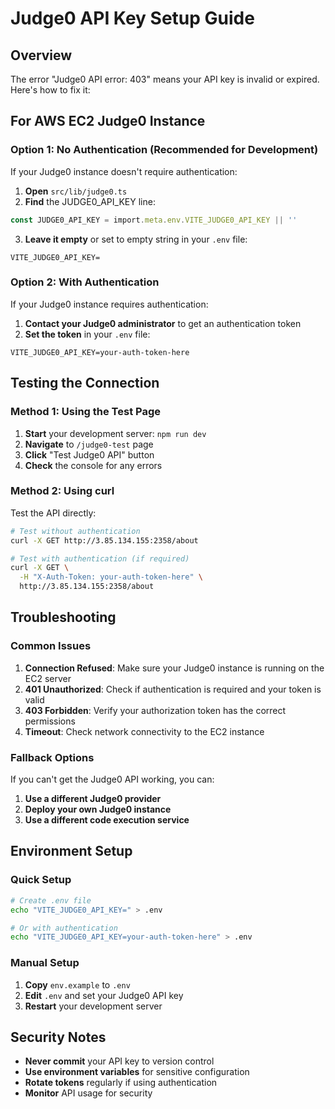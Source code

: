 # Judge0 API Key Setup Guide

## Overview
The error "Judge0 API error: 403" means your API key is invalid or expired. Here's how to fix it:

## For AWS EC2 Judge0 Instance

### Option 1: No Authentication (Recommended for Development)
If your Judge0 instance doesn't require authentication:

1. **Open** `src/lib/judge0.ts`
2. **Find** the JUDGE0_API_KEY line:
```typescript
const JUDGE0_API_KEY = import.meta.env.VITE_JUDGE0_API_KEY || ''
```
3. **Leave it empty** or set to empty string in your `.env` file:
```env
VITE_JUDGE0_API_KEY=
```

### Option 2: With Authentication
If your Judge0 instance requires authentication:

1. **Contact your Judge0 administrator** to get an authentication token
2. **Set the token** in your `.env` file:
```env
VITE_JUDGE0_API_KEY=your-auth-token-here
```

## Testing the Connection

### Method 1: Using the Test Page
1. **Start** your development server: `npm run dev`
2. **Navigate** to `/judge0-test` page
3. **Click** "Test Judge0 API" button
4. **Check** the console for any errors

### Method 2: Using curl
Test the API directly:
```bash
# Test without authentication
curl -X GET http://3.85.134.155:2358/about

# Test with authentication (if required)
curl -X GET \
  -H "X-Auth-Token: your-auth-token-here" \
  http://3.85.134.155:2358/about
```

## Troubleshooting

### Common Issues

1. **Connection Refused**: Make sure your Judge0 instance is running on the EC2 server
2. **401 Unauthorized**: Check if authentication is required and your token is valid
3. **403 Forbidden**: Verify your authorization token has the correct permissions
4. **Timeout**: Check network connectivity to the EC2 instance

### Fallback Options
If you can't get the Judge0 API working, you can:

1. **Use a different Judge0 provider**
2. **Deploy your own Judge0 instance**
3. **Use a different code execution service**

## Environment Setup

### Quick Setup
```bash
# Create .env file
echo "VITE_JUDGE0_API_KEY=" > .env

# Or with authentication
echo "VITE_JUDGE0_API_KEY=your-auth-token-here" > .env
```

### Manual Setup
1. **Copy** `env.example` to `.env`
2. **Edit** `.env` and set your Judge0 API key
3. **Restart** your development server

## Security Notes

- **Never commit** your API key to version control
- **Use environment variables** for sensitive configuration
- **Rotate tokens** regularly if using authentication
- **Monitor** API usage for security 